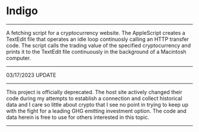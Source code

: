 # Indigo

-------------------------

A fetching script for a cryptocurrency website. The AppleScript creates a TextEdit file that operates an idle loop continuosly calling an HTTP transfer 
code. The script calls the trading value of the specified cryptocurrency and prints it to the TextEdit file continuously in the background of a Macintosh 
computer.

-------------------------

03/17/2023 UPDATE

-------------------------

 This project is officially deprecated. The host site actively changed their code during my attempts to establish a connection and collect historical data 
 and I care so little about crypto that I see no point in trying to keep up with the fight for a leading GHG emitting investment option. The code and data 
 herein is free to use for others interested in this topic.

-------------------------



